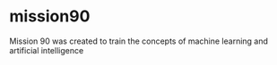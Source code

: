 # mission90
Mission 90 was created to train the concepts of machine learning and artificial intelligence
